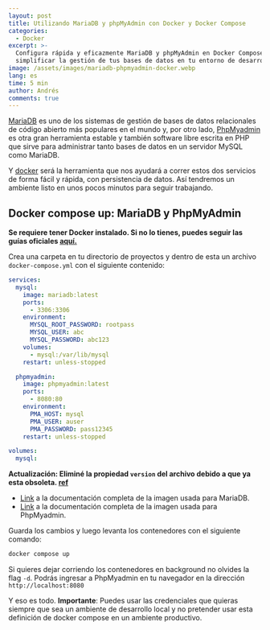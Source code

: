 ```yaml
---
layout: post
title: Utilizando MariaDB y phpMyAdmin con Docker y Docker Compose
categories:
  - Docker
excerpt: >-
  Configura rápida y eficazmente MariaDB y phpMyAdmin en Docker Compose para
  simplificar la gestión de tus bases de datos en tu entorno de desarrollo.
image: /assets/images/mariadb-phpmyadmin-docker.webp
lang: es
time: 5 min
author: Andrés
comments: true
---
```

[MariaDB]("https://mariadb.org/es/") es uno de los sistemas de gestión de bases de datos relacionales de código abierto más populares en el mundo y, por otro lado, [PhpMyadmin](https://www.phpmyadmin.net/) es otra gran herramienta estable y también software libre escrita en PHP que sirve para administrar tanto bases de datos en un servidor MySQL como MariaDB.

Y [docker](https://www.docker.com") será la herramienta que nos ayudará a correr estos dos servicios de forma fácil y rápida, con persistencia de datos. Así tendremos un ambiente listo en unos pocos minutos para seguir trabajando.

## Docker compose up: MariaDB y PhpMyAdmin

**Se requiere tener Docker instalado. Si no lo tienes, puedes seguir las guías oficiales [aquí.](https://docs.docker.com/engine/install)**

Crea una carpeta en tu directorio de proyectos y dentro de esta un archivo `docker-compose.yml` con el siguiente contenido:

```yml
services:
  mysql:
    image: mariadb:latest
    ports:
      - 3306:3306
    environment:
      MYSQL_ROOT_PASSWORD: rootpass
      MYSQL_USER: abc
      MYSQL_PASSWORD: abc123
    volumes:
      - mysql:/var/lib/mysql
    restart: unless-stopped

  phpmyadmin:
    image: phpmyadmin:latest
    ports:
      - 8080:80
    environment:
      PMA_HOST: mysql
      PMA_USER: auser
      PMA_PASSWORD: pass12345
    restart: unless-stopped

volumes:
  mysql:
```

**Actualización: Eliminé la propiedad `version` del archivo debido a que ya esta obsoleta. [ref](https://github.com/compose-spec/compose-spec/blob/master/spec.md#version-top-level-element-obsolete)**

- [Link](https://hub.docker.com/_/mariadb) a la documentación completa de la imagen usada para MariaDB.
- [Link](https://hub.docker.com/_/phpmyadmin/) a la documentación completa de la imagen usada para PhpMyadmin.

Guarda los cambios y luego levanta los contenedores con el siguiente comando:

```bash
docker compose up
```

Si quieres dejar corriendo los contenedores en background no olvides la flag `-d`. Podrás ingresar a PhpMyadmin en tu navegador en la dirección `http://localhost:8080`

Y eso es todo. **Importante**: Puedes usar las credenciales que quieras siempre que sea un ambiente de desarrollo local y no pretender usar esta definición de docker compose en un ambiente productivo.

